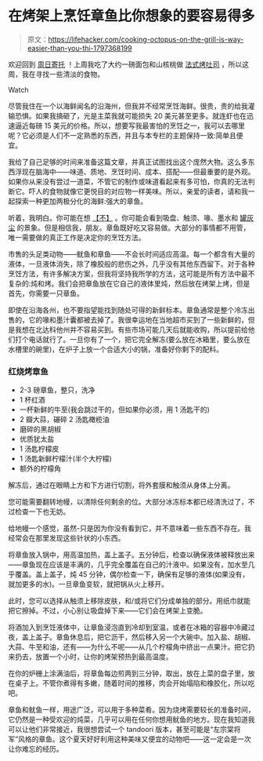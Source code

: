 # 在烤架上烹饪章鱼比你想象的要容易得多

> 原文：<https://lifehacker.com/cooking-octopus-on-the-grill-is-way-easier-than-you-thi-1797368199>

欢迎回到 [周日寄托](https://lifehacker.com/tag/sunday-sustenance) ！上周我吃了大约一磅面包和山核桃做 [法式烤吐司](https://lifehacker.com/skip-the-griddle-and-grill-your-french-toast-1796952774) ，所以这周，我在寻找一些清淡的食物。

Watch

尽管我住在一个以海鲜闻名的沿海州，但我并不经常烹饪海鲜。很贵，贵的给我灌输恐惧。如果我搞砸了，光是主菜我就可能损失 20 美元甚至更多。就连虾也在迅速逼近每磅 15 美元的价格。所以，想要写我最害怕的烹饪之一，我可以去哪里呢？它必须是人们不一定熟悉的东西，并且与本专栏的主题保持一致:简单且便宜。

我给了自己足够的时间来准备这篇文章，并真正试图找出这个庞然大物。这么多东西浮现在脑海中——味道、质地、烹饪时间、成本、搭配——但最重要的是外观。如果你从来没有尝过一道菜，不管它的制作或味道看起来有多可怕，你真的无法判断它。吓人的食物就像它更悦目的对应物一样美味。所以，亲爱的读者，请和我一起探索一种更加两极分化的海鲜:强大的章鱼。

听着，我明白。你可能在想 [【不】](https://media.giphy.com/media/6h4z4b3v6XWxO/giphy.gif) 。你可能会看到吸盘、触须、喙、墨水和 [罐灰尘](https://i.giphy.com/media/1vz0yLYFTJEVG/giphy.webp) 的景象。但是相信我，朋友。章鱼既好吃又容易做。大部分的事情都不用管，唯一需要做的真正工作是决定你的烹饪方法。

市售的头足类动物——鱿鱼和章鱼——不会长时间适应高温。每一个都含有大量的液体，一旦液体消失，除了橡胶般的悲伤之外，几乎没有其他东西留下。对于各种烹饪方法，有许多解决方案，但我将坚持我所学的方法，这可能是所有方法中最不复杂的:炖和烤。我们会把章鱼放在它自己的液体里炖，然后放在烤架上烤，但是首先，你需要一只章鱼。

即使在沿海各州，也不要指望能找到随处可得的新鲜标本。章鱼通常是整个冷冻出售的，它的喙和墨汁囊都被去掉了。我很幸运地在当地超市买到了一些新鲜的，但是我想在北达科他州并不容易买到。有些市场可能几天后就能收购，所以提前给他们打个电话就行了。一旦你有了一个，把它完全解冻(要么放在冰箱里，要么放在水槽里的碗里)，在炉子上放一个合适大小的锅，准备好你剩下的配料。

### 红烧烤章鱼

*   2-3 磅章鱼，整只，洗净
*   1 杯红酒
*   一杯新鲜的牛至(我会跳过干的，但如果你必须，用 1 汤匙干的)
*   2 瓣大蒜，碾碎
    2 汤匙橄榄油
*   磨碎的黑胡椒
*   优质犹太盐
*   1 汤匙柠檬皮
*   1 汤匙新鲜柠檬汁(半个大柠檬)
*   额外的柠檬角

解冻后，通过在眼睛上方和下方进行切割，将外套膜和触须从身体上分离。

您可能需要翻转地幔，以清除任何剩余的位。大部分冰冻标本都已经清洗过了，不过检查一下也无妨。

给地幔一个感觉，虽然-只是因为你没有看到它，并不意味着一些东西不存在。我经常会在那里发现这些针状的小东西。

将章鱼放入锅中，用高温加热，盖上盖子。五分钟后，检查以确保液体被释放出来——章鱼现在应该是丰满的，几乎完全覆盖在自己的汁液中。如果没有，加水至几乎覆盖。盖上盖子，炖 45 分钟，偶尔检查一下，确保有足够的液体(如果没有，就加更多的水)。一旦章鱼变软，就把锅从火上移开。

此时，您可以选择从触须上移除皮肤，和/或将它们分成单独的部分。用纸巾就能把它擦掉。不过，小心别让吸盘掉下来——它们会在烤架上变脆。

将酒加入到烹饪液体中，让章鱼浸泡直到冷却到室温，或者在冰箱的容器中冷藏过夜，盖上盖子。章鱼休息后，把它沥干，然后移入另一个大碗中。加入盐、胡椒、大蒜、牛至和油，还有——为什么不呢——从几个柠檬角中挤出一点果汁。把它扔来扔去，放置一个小时，让你的烤架预热到最高温度。

在你的炉栅上涂满油后，将章鱼每边煎两到三分钟，取出，放在上菜的盘子里，放在桌子上。不管你煮得有多嫩，随着时间的推移，肉会开始塌陷和橡胶化，所以吃吧。

章鱼和鱿鱼一样，用途广泛，可以用于多种菜肴。因为烧烤需要较长的准备时间，它仍然是一种受欢迎的炖菜，几乎可以用在任何你想用鱿鱼的地方。现在我知道我可以让他们非常接近，我很想尝试一个 tandoori 版本，甚至可能是“左宗棠将军”风格的章鱼。这个夏天好好利用这种美味又便宜的动物吧——这一定会是一次让你难忘的经历。